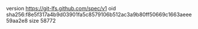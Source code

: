 version https://git-lfs.github.com/spec/v1
oid sha256:f8e5f317a4b9d03901fa5c8579106b512ac3a9b80ff50669c1663aeee59aa2e8
size 58772
